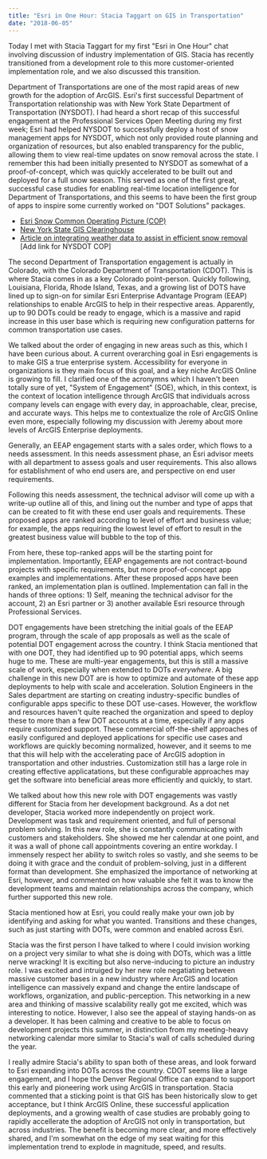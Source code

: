 ```yaml
---
title: "Esri in One Hour: Stacia Taggart on GIS in Transportation"
date: "2018-06-05" 
---
```

Today I met with Stacia Taggart for my first "Esri in One Hour" chat involving discussion of industry implementation of GIS. Stacia has recently transitioned from a development role to this more customer-oriented implementation role, and we also discussed this transition. 

Department of Transportations are one of the most rapid areas of new growth for the adoption of ArcGIS. Esri's first successful Department of Transportation relationship was with New York State Department of Transportation (NYSDOT). I had heard a short recap of this successful engagement at the Professional Services Open Meeting during my first week; Esri had helped NYSDOT to successfully deploy a host of snow management apps for NYSDOT, which not only provided route planning and organization of resources, but also enabled transparency for the public, allowing them to view real-time updates on snow removal across the state. I remember this had been initially presented to NYSDOT as somewhat of a proof-of-concept, which was quickly accelerated to be built out and deployed for a full snow season. This served as one of the first great, successful case studies for enabling real-time location intelligence for Department of Transportations, and this seems to have been the first group of apps to inspire some currently worked on "DOT Solutions" packages. 

- [Esri Snow Common Operating Picture (COP)](http://solutions.arcgis.com/local-government/help/snow-cop/)
- [New York State GIS Clearinghouse](https://gis.ny.gov/)
- [Article on integrating weather data to assist in efficient snow removal](http://www.esri.com/esri-news/arcnews/fall15articles/integrating-severe-weather-data-helps-manage-snow-removal)
[Add link for NYSDOT COP] 

The second Department of Transportation engagement is actually in Colorado, with the Colorado Department of Transportation (CDOT). This is where Stacia comes in as a key Colorado point-person. Quickly following, Louisiana, Florida, Rhode Island, Texas, and a growing list of DOTS have lined up to sign-on for similar Esri Enterprise Advantage Program (EEAP) relationships to enable ArcGIS to help in their respective areas. Apparently, up to 90 DOTs could be ready to engage, which is a massive and rapid increase in this user base which is requiring new configuration patterns for common transportation use cases. 

We talked about the order of engaging in new areas such as this, which I have been curious about. A current overarching goal in Esri engagements is to make GIS a true enterprise system. Accessibility for everyone in organizations is they main focus of this goal, and a key niche ArcGIS Online is growing to fill. I clarified one of the acronymns which I haven't been totally sure of yet, "System of Engagement" (SOE), which, in this context, is the context of location intelligence through ArcGIS that individuals across company levels can engage with every day, in approachable, clear, precise, and accurate ways. This helps me to contextualize the role of ArcGIS Online even more, especially following my discussion with Jeremy about more levels of ArcGIS Enterprise deployments. 

Generally, an EEAP engagement starts with a sales order, which flows to a needs assessment. In this needs assessment phase, an Esri advisor meets with all department to assess goals and user requirements. This also allows for establishment of who end users are, and perspective on end user requirements. 

Following this needs assessment, the technical advisor will come up with a write-up outline all of this, and lining out the number and type of apps that can be created to fit with these end user goals and requirements. These proposed apps are ranked according to level of effort and business value; for example, the apps requiring the lowest level of effort to result in the greatest business value will bubble to the top of this. 

From here, these top-ranked apps will be the starting point for implementation. Importantly, EEAP engagements are not contract-bound projects with specific requirements, but more proof-of-concept app examples and implementations. After these proposed apps have been ranked, an implementation plan is outlined. Implementation can fall in the hands of three options: 1) Self, meaning the technical advisor for the account, 2) an Esri partner or 3) another available Esri resource through Professional Services. 

DOT engagements have been stretching the initial goals of the EEAP program, through the scale of app proposals as well as the scale of potential DOT engagement across the country. I think Stacia mentioned that with one DOT, they had identified up to 90 potential apps, which seems huge to me. These are multi-year engagements, but this is still a massive scale of work, especially when extended to DOTs *everywhere*. A big challenge in this new DOT are is how to optimize and automate of these app deployments to help with scale and acceleration. Solution Engineers in the Sales department are starting on creating industry-specific bundles of configurable apps specific to these DOT use-cases. However, the workflow and resources haven't quite reached the organization and speed to deploy these to more than a few DOT accounts at a time, especially if any apps require customized support. These commercial off-the-shelf approaches of easily configured and deployed applications for specific use cases and workflows are quickly becoming normalized, however, and it seems to me that this will help with the accelerating pace of ArcGIS adoption in transportation and other industries. Customization still has a large role in creating effective applicatations, but these configurable approaches may get the software into beneficial areas more efficiently and quickly, to start. 

We talked about how this new role with DOT engagements was vastly different for Stacia from her development background. As a dot net developer, Stacia worked more independently on project work. Development was task and requirement oriented, and full of personal problem solving. In this new role, she is constantly communicating with customers and stakeholders. She showed me her calendar at one point, and it was a wall of phone call appointments covering an entire workday. I immensely respect her ability to switch roles so vastly, and she seems to be doing it with grace and the conduit of problem-solving, just in a different format than development. She emphasized the importance of networking at Esri, however, and commented on how valuable she felt it was to know the development teams and maintain relationships across the company, which further supported this new role. 

Stacia mentioned how at Esri, you could really make your own job by identifying and asking for what you wanted. Transitions and these changes, such as just starting with DOTs, were common and enabled across Esri. 

Stacia was the first person I have talked to where I could invision working on a project very similar to what she is doing with DOTs, which was a little nerve wracking! It is exciting but also nerve-inducing to picture an industry role. I was excited and intruiged by her new role negatiating between massive customer bases in a new industry where ArcGIS and location intelligence can massively expand and change the entire landscape of workflows, organization, and public-perception. This networking in a new area and thinking of massive scalability really got me excited, which was interesting to notice. However, I also see the appeal of staying hands-on as a developer. It has been calming and creative to be able to focus on development projects this summer, in distinction from my meeting-heavy networking calendar more similar to Stacia's wall of calls scheduled during the year. 

I really admire Stacia's ability to span both of these areas, and look forward to Esri expanding into DOTs across the country. CDOT seems like a large engagement, and I hope the Denver Regional Office can expand to support this early and pioneering work using ArcGIS in transportation. Stacia commented that a sticking point is that GIS has been historically slow to get acceptance, but I think ArcGIS Online, these successful application deployments, and a growing wealth of case studies are probably going to rapidly accellerate the adoption of ArcGIS not only in transportation, but across industries. The benefit is becoming more clear, and more effectively shared, and I'm somewhat on the edge of my seat waiting for this implementation trend to explode in magnitude, speed, and results. 
